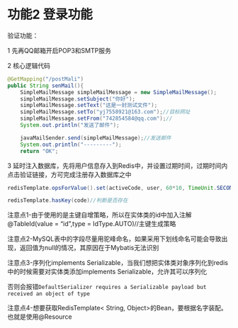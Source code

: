 # 功能2 登录功能

验证功能：

1 先再QQ邮箱开启POP3和SMTP服务

2 核心逻辑代码

```java
@GetMapping("/postMali")
public String senMail(){
    SimpleMailMessage simpleMailMessage = new SimpleMailMessage();
    simpleMailMessage.setSubject("你好");
    simpleMailMessage.setText("这是一封测试文件");
    simpleMailMessage.setTo("yj7558921@163.com");//目标网址
    simpleMailMessage.setFrom("742854584@qq.com");//
    System.out.println("发送了邮件");

    javaMailSender.send(simpleMailMessage);//发送邮件
    System.out.println("---------");
    return "OK";

```

3 延时注入数据库，先将用户信息存入到Redis中，并设置过期时间，过期时间内点击验证链接，方可完成注册存入数据库之中

```java
redisTemplate.opsForValue().set(activeCode, user, 60*10, TimeUnit.SECONDS);//设这10分钟的过期时间
```

```java
redisTemplate.hasKey(code)//判断是否存在
```



注意点1-由于使用的是主键自增策略，所以在实体类的id中加入注解@TableId(value = “id”,type = IdType.AUTO)//主键生成策略

注意点2-MySQL表中的字段尽量用驼峰命名，如果采用下划线命名可能会导致出现，返回值为null的情况，其原因在于Mybatis无法识别

注意点3-序列化implements Serializable，当我们想把实体类对象序列化到redis中的时候需要对实体类添加implements Serializable，允许其可以序列化

​		否则会报错`DefaultSerializer requires a Serializable payload but received an object of type`

注意点4-想要获取RedisTemplate< String, Object>的Bean，要根据名字装配。也就是使用@Resource